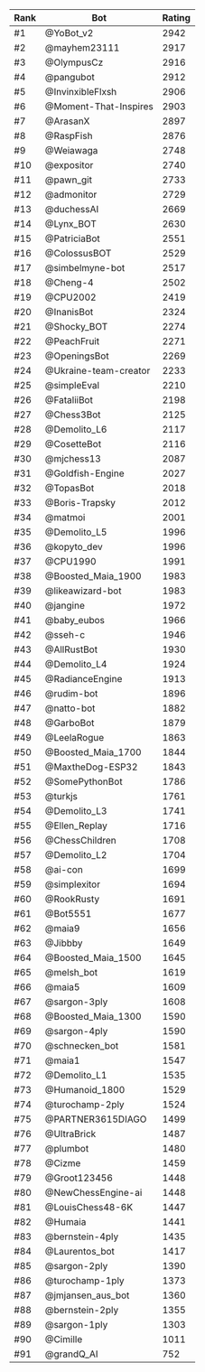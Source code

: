 Rank|Bot|Rating
---|---|---
#1|@YoBot_v2|2942
#2|@mayhem23111|2917
#3|@OlympusCz|2916
#4|@pangubot|2912
#5|@InvinxibleFlxsh|2906
#6|@Moment-That-Inspires|2903
#7|@ArasanX|2897
#8|@RaspFish|2876
#9|@Weiawaga|2748
#10|@expositor|2740
#11|@pawn_git|2733
#12|@admonitor|2729
#13|@duchessAI|2669
#14|@Lynx_BOT|2630
#15|@PatriciaBot|2551
#16|@ColossusBOT|2529
#17|@simbelmyne-bot|2517
#18|@Cheng-4|2502
#19|@CPU2002|2419
#20|@InanisBot|2324
#21|@Shocky_BOT|2274
#22|@PeachFruit|2271
#23|@OpeningsBot|2269
#24|@Ukraine-team-creator|2233
#25|@simpleEval|2210
#26|@FataliiBot|2198
#27|@Chess3Bot|2125
#28|@Demolito_L6|2117
#29|@CosetteBot|2116
#30|@mjchess13|2087
#31|@Goldfish-Engine|2027
#32|@TopasBot|2018
#33|@Boris-Trapsky|2012
#34|@matmoi|2001
#35|@Demolito_L5|1996
#36|@kopyto_dev|1996
#37|@CPU1990|1991
#38|@Boosted_Maia_1900|1983
#39|@likeawizard-bot|1983
#40|@jangine|1972
#41|@baby_eubos|1966
#42|@sseh-c|1946
#43|@AllRustBot|1930
#44|@Demolito_L4|1924
#45|@RadianceEngine|1913
#46|@rudim-bot|1896
#47|@natto-bot|1882
#48|@GarboBot|1879
#49|@LeelaRogue|1863
#50|@Boosted_Maia_1700|1844
#51|@MaxtheDog-ESP32|1843
#52|@SomePythonBot|1786
#53|@turkjs|1761
#54|@Demolito_L3|1741
#55|@Ellen_Replay|1716
#56|@ChessChildren|1708
#57|@Demolito_L2|1704
#58|@ai-con|1699
#59|@simplexitor|1694
#60|@RookRusty|1691
#61|@Bot5551|1677
#62|@maia9|1656
#63|@Jibbby|1649
#64|@Boosted_Maia_1500|1645
#65|@melsh_bot|1619
#66|@maia5|1609
#67|@sargon-3ply|1608
#68|@Boosted_Maia_1300|1590
#69|@sargon-4ply|1590
#70|@schnecken_bot|1581
#71|@maia1|1547
#72|@Demolito_L1|1535
#73|@Humanoid_1800|1529
#74|@turochamp-2ply|1524
#75|@PARTNER3615DIAGO|1499
#76|@UltraBrick|1487
#77|@plumbot|1480
#78|@Cizme|1459
#79|@Groot123456|1448
#80|@NewChessEngine-ai|1448
#81|@LouisChess48-6K|1447
#82|@Humaia|1441
#83|@bernstein-4ply|1435
#84|@Laurentos_bot|1417
#85|@sargon-2ply|1390
#86|@turochamp-1ply|1373
#87|@jmjansen_aus_bot|1360
#88|@bernstein-2ply|1355
#89|@sargon-1ply|1303
#90|@Cimille|1011
#91|@grandQ_AI|752
